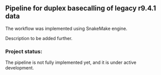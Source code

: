 ## Pipeline for duplex basecalling of legacy r9.4.1 data

The workflow was implemented using SnakeMake engine.

Description to be added further.

### Project status:
The pipeline is not fully implemented yet, and it is under active development.